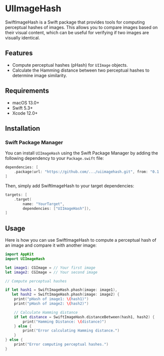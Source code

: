 # UIImageHash

SwiftImageHash is a Swift package that provides tools for computing perceptual hashes of images. This allows you to compare images based on their visual content, which can be useful for verifying if two images are visually identical.

## Features

- Compute perceptual hashes (pHash) for `UIImage` objects.
- Calculate the Hamming distance between two perceptual hashes to determine image similarity.

## Requirements

- macOS 13.0+
- Swift 5.3+
- Xcode 12.0+

## Installation

### Swift Package Manager

You can install `UIImageHash` using the Swift Package Manager by adding the following dependency to your `Package.swift` file:

```swift
dependencies: [
    .package(url: "https://github.com/.../uiimagehash.git", from: "0.1.1")
]
```

Then, simply add SwiftImageHash to your target dependencies:

```swift
targets: [
    .target(
        name: "YourTarget",
        dependencies: ["UIImageHash"]),
]
```

## Usage

Here is how you can use SwiftImageHash to compute a perceptual hash of an image and compare it with another image:

```swift
import AppKit
import UIImageHash

let image1: CGImage = // Your first image
let image2: CGImage = // Your second image

// Compute perceptual hashes

if let hash1 = SwiftImageHash.phash(image: image1),
   let hash2 = SwiftImageHash.phash(image: image2) {
    print("pHash of image1: \(hash1)")
    print("pHash of image2: \(hash2)")

    // Calculate Hamming distance
    if let distance = SwiftImageHash.distanceBetween(hash1, hash2) {
        print("Hamming Distance: \(distance)")
    } else {
        print("Error calculating Hamming distance.")
    }
} else {
    print("Error computing perceptual hashes.")
}
```
